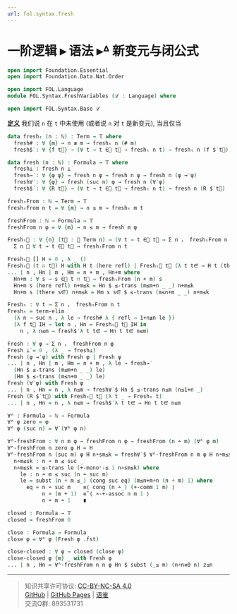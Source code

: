 ```yaml
---
url: fol.syntax.fresh
---
```


# 一阶逻辑 ▸ 语法 ▸ᐞ 新变元与闭公式

```agda
open import Foundation.Essential
open import Foundation.Data.Nat.Order

open import FOL.Language
module FOL.Syntax.FreshVariables (ℒ : Language) where

open import FOL.Syntax.Base ℒ
```

**<u>定义</u>** 我们说 `n` 在 `t` 中未使用 (或者说 `n` 对 `t` 是新变元), 当且仅当

```agda
data freshₜ (n : ℕ) : Term → 𝕋 where
  fresh# : ∀ {m} → n ≢ m → freshₜ n (# m)
  fresh$̇ : ∀ {f t⃗} → (∀ t → t ∈⃗ t⃗ → freshₜ n t) → freshₜ n (f $̇ t⃗)
```

```agda
data fresh (n : ℕ) : Formula → 𝕋 where
  fresh⊥̇ : fresh n ⊥̇
  fresh→̇ : ∀ {φ ψ} → fresh n φ → fresh n ψ → fresh n (φ →̇ ψ)
  fresh∀̇ : ∀ {φ} → fresh (suc n) φ → fresh n (∀̇ φ)
  fresh$̇ : ∀ {R t⃗} → (∀ t → t ∈⃗ t⃗ → freshₜ n t) → fresh n (R $̇ t⃗)
```

```agda
freshₜFrom : ℕ → Term → 𝕋
freshₜFrom n t = ∀ {m} → n ≤ m → freshₜ m t
```

```agda
freshFrom : ℕ → Formula → 𝕋
freshFrom n φ = ∀ {m} → n ≤ m → fresh m φ
```

```agda
Freshₜ⃗ : ∀ {n} (t⃗ : 𝕍 Term n) → (∀ t → t ∈⃗ t⃗ → Σ n ， freshₜFrom n t) →
  Σ n ， ∀ t → t ∈⃗ t⃗ → freshₜFrom n t

Freshₜ⃗ [] H = 0 , λ _ ()
Freshₜ⃗ (t ∷ t⃗) H with H t (here refl) | Freshₜ⃗ t⃗ (λ t t∈⃗ → H t (there t∈⃗))
... | n , Hn | m , Hm = n + m , Hn+m where
  Hn+m : ∀ s → s ∈⃗ t ∷ t⃗ → freshₜFrom (n + m) s
  Hn+m s (here refl) n+m≤k = Hn $ ≤-trans (m≤m+n _ _) n+m≤k
  Hn+m s (there s∈⃗) n+m≤k = Hm s s∈⃗ $ ≤-trans (m≤n+m _ _) n+m≤k
```

```agda
Freshₜ : ∀ t → Σ n ， freshₜFrom n t
Freshₜ = term-elim
  (λ n → suc n , λ le → fresh# λ { refl → 1+n≰n le })
  (λ f t⃗ IH → let n , Hn = Freshₜ⃗ t⃗ IH in
    n , λ n≤m → fresh$̇ λ t t∈⃗ → Hn t t∈⃗ n≤m)
```

```agda
Fresh : ∀ φ → Σ n ， freshFrom n φ
Fresh ⊥̇ = 0 , (λ _ → fresh⊥̇)
Fresh (φ →̇ ψ) with Fresh φ | Fresh ψ
... | n , Hn | m , Hm = n + m , λ le → fresh→̇
  (Hn $ ≤-trans (m≤m+n _ _) le)
  (Hm $ ≤-trans (m≤n+m _ _) le)
Fresh (∀̇ φ) with Fresh φ
... | n , Hn = n , λ n≤m → fresh∀̇ $ Hn $ ≤-trans n≤m (n≤1+n _)
Fresh (R $̇ t⃗) with Freshₜ⃗ t⃗ (λ t _ → Freshₜ t)
... | n , Hn = n , λ n≤m → fresh$̇ λ t t∈⃗ → Hn t t∈⃗ n≤m
```

```agda
∀̇ⁿ : Formula → ℕ → Formula
∀̇ⁿ φ zero = φ
∀̇ⁿ φ (suc n) = ∀̇ (∀̇ⁿ φ n)
```

```agda
∀̇ⁿ-freshFrom : ∀ n m φ → freshFrom n φ → freshFrom (n ∸ m) (∀̇ⁿ φ m)
∀̇ⁿ-freshFrom n zero φ H = H
∀̇ⁿ-freshFrom n (suc m) φ H n∸sm≤k = fresh∀̇ $ ∀̇ⁿ-freshFrom n m φ H n∸m≤sk where
  n∸m≤sk : n ∸ m ≤ suc _
  n∸m≤sk = ≤-trans le (+-monoʳ-≤ 1 n∸sm≤k) where
    le : n ∸ m ≤ suc (n ∸ suc m)
    le = subst (n ∸ m ≤_) (cong suc eq) (m≤n+m∸n (n ∸ m) 1) where
      eq = n ∸ suc m    ≡⟨ cong (n ∸_) (+-comm 1 m) ⟩
           n ∸ (m + 1)  ≡˘⟨ ∸-+-assoc n m 1 ⟩
           n ∸ m ∸ 1    ∎
```

```agda
closed : Formula → 𝕋
closed = freshFrom 0
```

```agda
close : Formula → Formula
close φ = ∀̇ⁿ φ (Fresh φ .fst)
```

```agda
close-closed : ∀ φ → closed (close φ)
close-closed φ {m} _ with Fresh φ
... | n , Hn = ∀̇ⁿ-freshFrom n n φ Hn $ subst (_≤ m) (n∸n≡0 n) z≤n
```

---
> 知识共享许可协议: [CC-BY-NC-SA 4.0](https://creativecommons.org/licenses/by-nc-sa/4.0/deed.zh)  
> [GitHub](https://github.com/choukh/MetaLogic/blob/main/src/FOL/Syntax/FreshVariables.lagda.md) | [GitHub Pages](https://choukh.github.io/MetaLogic/FOL.Syntax.FreshVariables.html) | [语雀](https://www.yuque.com/ocau/metalogic/fol.syntax.fresh)  
> 交流Q群: 893531731
